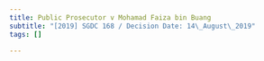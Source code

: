 ```yaml
---
title: Public Prosecutor v Mohamad Faiza bin Buang
subtitle: "[2019] SGDC 168 / Decision Date: 14\_August\_2019"
tags: []

---
```

